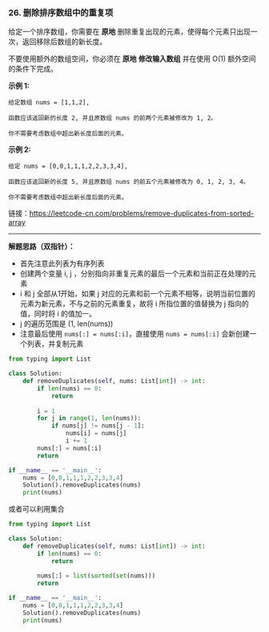 ### 26. 删除排序数组中的重复项

给定一个排序数组，你需要在 **原地** 删除重复出现的元素，使得每个元素只出现一次，返回移除后数组的新长度。

不要使用额外的数组空间，你必须在 **原地** **修改输入数组** 并在使用 O(1) 额外空间的条件下完成。

**示例 1:**

```
给定数组 nums = [1,1,2], 

函数应该返回新的长度 2, 并且原数组 nums 的前两个元素被修改为 1, 2。 

你不需要考虑数组中超出新长度后面的元素。
```

**示例 2:**

```
给定 nums = [0,0,1,1,1,2,2,3,3,4],

函数应该返回新的长度 5, 并且原数组 nums 的前五个元素被修改为 0, 1, 2, 3, 4。

你不需要考虑数组中超出新长度后面的元素。
```

链接：https://leetcode-cn.com/problems/remove-duplicates-from-sorted-array

---

**解题思路（双指针）：**

* 首先注意此列表为有序列表
* 创建两个变量 i, j ，分别指向非重复元素的最后一个元素和当前正在处理的元素
* i 和 j 全部从1开始，如果 j 对应的元素和前一个元素不相等，说明当前位置的元素为新元素，不与之前的元素重复，故将 i 所指位置的值替换为 j 指向的值，同时将 i 的值加一。
* j 的遍历范围是 (1, len(nums))
* 注意最后使用 `nums[:] = nums[:i]`，直接使用 `nums = nums[:i]` 会新创建一个列表，并复制元素

```python
from typing import List

class Solution:
    def removeDuplicates(self, nums: List[int]) -> int:
        if len(nums) == 0:
            return
            
        i = 1
        for j in range(1, len(nums)):
            if nums[j] != nums[j - 1]:
                nums[i] = nums[j]
                i += 1
        nums[:] = nums[:i]
        return 

if __name__ == '__main__':
    nums = [0,0,1,1,1,2,2,3,3,4]
    Solution().removeDuplicates(nums)
    print(nums)
```

或者可以利用集合

```python
from typing import List

class Solution:
    def removeDuplicates(self, nums: List[int]) -> int:
        if len(nums) == 0:
            return
            
        nums[:] = list(sorted(set(nums)))
        return 

if __name__ == '__main__':
    nums = [0,0,1,1,1,2,2,3,3,4]
    Solution().removeDuplicates(nums)
    print(nums)
```

